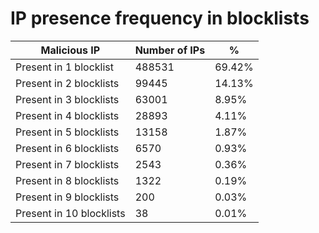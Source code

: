 # IP presence frequency in blocklists
| Malicious IP | Number of IPs | % |
|----|----|----|
| Present in 1 blocklist | 488531 | 69.42% |
| Present in 2 blocklists | 99445 | 14.13% |
| Present in 3 blocklists | 63001 | 8.95% |
| Present in 4 blocklists | 28893 | 4.11% |
| Present in 5 blocklists | 13158 | 1.87% |
| Present in 6 blocklists | 6570 | 0.93% |
| Present in 7 blocklists | 2543 | 0.36% |
| Present in 8 blocklists | 1322 | 0.19% |
| Present in 9 blocklists | 200 | 0.03% |
| Present in 10 blocklists | 38 | 0.01% |
